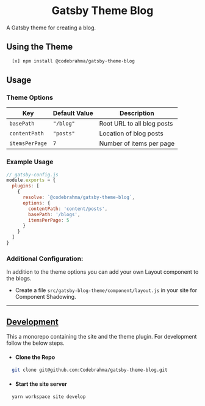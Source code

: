 <h1 align="center">Gatsby Theme Blog</h1>

A Gatsby theme for creating a blog.

## Using the Theme
```bash
  [x] npm install @codebrahma/gatsby-theme-blog
```

## Usage

### Theme Options

Key | Default Value | Description
--- | --- | --- |
`basePath` | `"/blog"` | Root URL to all blog posts
`contentPath` | `"posts"` | Location of blog posts
`itemsPerPage` | `7` | Number of items per page

### Example Usage
```js
// gatsby-config.js
module.exports = {
  plugins: [
    {
      resolve: `@codebrahma/gatsby-theme-blog`,
      options: {
        contentPath: 'content/posts',
        basePath: '/blogs',
        itemsPerPage: 5
      }
    }
  ]
}
```

### Additional Configuration:

In addition to the theme options you can add your own Layout component to the blogs.
* Create a file `src/gatsby-blog-theme/component/layout.js` in your site for Component Shadowing.

<hr />

## <u>Development</u>

This a monorepo containing the site and the theme plugin. For development follow the below steps.

* #### Clone the Repo
```bash
  git clone git@github.com:Codebrahma/gatsby-theme-blog.git
```

* #### Start the site server
```bash
  yarn workspace site develop
```
